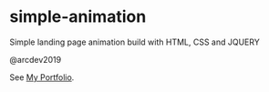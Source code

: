 # simple-animation

Simple landing page animation build with HTML, CSS and JQUERY

@arcdev2019

See [My Portfolio](https://arcdev.me).
